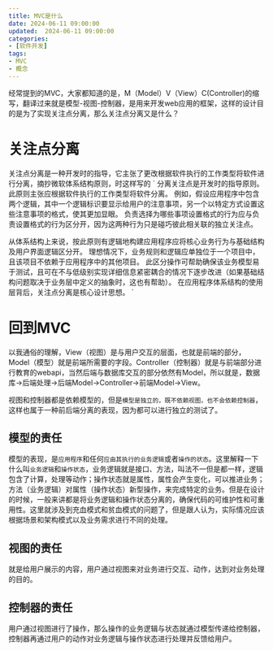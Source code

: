 ```yaml
---
title: MVC是什么
date: 2024-06-11 09:00:00
updated:  2024-06-11 09:00:00
categories:
- [软件开发]
tags:
- MVC
- 概念
---
```


经常提到的MVC，大家都知道的是，M（Model）V（View）C(Controller)的缩写，翻译过来就是模型-视图-控制器，是用来开发web应用的框架，这样的设计目的是为了实现关注点分离，那么关注点分离又是什么？

# 关注点分离

关注点分离是一种开发时的指导，它主张了更改根据软件执行的工作类型将软件进行分离，摘抄微软体系结构原则，时这样写的
`
分离关注点是开发时的指导原则。 此原则主张应根据软件执行的工作类型将软件分离。 例如，假设应用程序中包含两个逻辑，其中一个逻辑标识要显示给用户的注意事项，另一个以特定方式设置这些注意事项的格式，使其更加显眼。 负责选择为哪些事项设置格式的行为应与负责设置格式的行为区分开，因为这两种行为只是碰巧彼此相关联的独立关注点。

从体系结构上来说，按此原则有逻辑地构建应用程序应将核心业务行为与基础结构及用户界面逻辑区分开。 理想情况下，业务规则和逻辑应单独位于一个项目中，且该项目不依赖于应用程序中的其他项目。 此区分操作可帮助确保该业务模型易于测试，且可在不与低级别实现详细信息紧密耦合的情况下逐步改进（如果基础结构问题取决于业务层中定义的抽象时，这也有帮助）。 在应用程序体系结构的使用层背后，关注点分离是核心设计思想。
`

# 回到MVC

以我通俗的理解，View（视图）是与用户交互的层面，也就是前端的部分，Model（模型）就是前端所需要的字段。Controller（控制器）就是与前端部分进行教育的webapi，当然后端与数据库交互的部分依然有Model，所以就是，数据库->后端处理->后端Model->Controller->前端Model->View。

视图和控制器都是依赖模型的，但是`模型是独立的，既不依赖视图，也不会依赖控制器`，这样也属于一种前后端分离的表现，因为都可以进行独立的测试了。

## 模型的责任

模型的表现，是`应用程序`和任何`应由其执行的业务逻辑`或者`操作的状态`。这里解释一下什么叫`业务逻辑`和`操作状态`，业务逻辑就是接口、方法，叫法不一但是都一样，逻辑包含了计算，处理等动作；操作状态就是属性，属性会产生变化，可以推进业务；方法（业务逻辑）对属性（操作状态）新型操作，来完成特定的业务。但是在设计的时候，一般来讲都是将业务逻辑和操作状态分离的，确保代码的可维护性和可重用性。这里就涉及到充血模式和贫血模式的问题了，但是跟人认为，实际情况应该根据场景和架构模式以及业务需求进行不同的处理。

## 视图的责任

就是给用户展示的内容，用户通过视图来对业务进行交互、动作，达到对业务处理的目的。

## 控制器的责任

用户通过视图进行了操作，那么操作的业务逻辑与状态就通过模型传递给控制器，控制器再通过用户的动作对业务逻辑与操作状态进行处理并反馈给用户。
